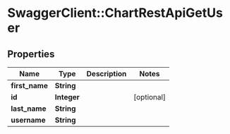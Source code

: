 # SwaggerClient::ChartRestApiGetUser

## Properties
Name | Type | Description | Notes
------------ | ------------- | ------------- | -------------
**first_name** | **String** |  | 
**id** | **Integer** |  | [optional] 
**last_name** | **String** |  | 
**username** | **String** |  | 

